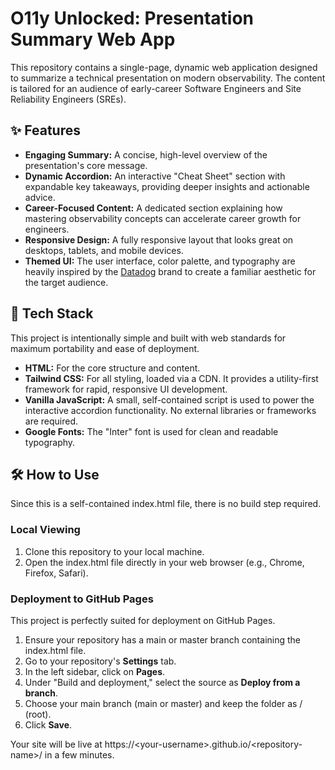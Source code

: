 # **O11y Unlocked: Presentation Summary Web App**

This repository contains a single-page, dynamic web application designed to summarize a technical presentation on modern observability. The content is tailored for an audience of early-career Software Engineers and Site Reliability Engineers (SREs).

## **✨ Features**

* **Engaging Summary:** A concise, high-level overview of the presentation's core message.  
* **Dynamic Accordion:** An interactive "Cheat Sheet" section with expandable key takeaways, providing deeper insights and actionable advice.  
* **Career-Focused Content:** A dedicated section explaining how mastering observability concepts can accelerate career growth for engineers.  
* **Responsive Design:** A fully responsive layout that looks great on desktops, tablets, and mobile devices.  
* **Themed UI:** The user interface, color palette, and typography are heavily inspired by the [Datadog](https://www.datadoghq.com/) brand to create a familiar aesthetic for the target audience.

## **🚀 Tech Stack**

This project is intentionally simple and built with web standards for maximum portability and ease of deployment.

* **HTML:** For the core structure and content.  
* **Tailwind CSS:** For all styling, loaded via a CDN. It provides a utility-first framework for rapid, responsive UI development.  
* **Vanilla JavaScript:** A small, self-contained script is used to power the interactive accordion functionality. No external libraries or frameworks are required.  
* **Google Fonts:** The "Inter" font is used for clean and readable typography.

## **🛠️ How to Use**

Since this is a self-contained index.html file, there is no build step required.

### **Local Viewing**

1. Clone this repository to your local machine.  
2. Open the index.html file directly in your web browser (e.g., Chrome, Firefox, Safari).

### **Deployment to GitHub Pages**

This project is perfectly suited for deployment on GitHub Pages.

1. Ensure your repository has a main or master branch containing the index.html file.  
2. Go to your repository's **Settings** tab.  
3. In the left sidebar, click on **Pages**.  
4. Under "Build and deployment," select the source as **Deploy from a branch**.  
5. Choose your main branch (main or master) and keep the folder as / (root).  
6. Click **Save**.

Your site will be live at https://\<your-username\>.github.io/\<repository-name\>/ in a few minutes.
